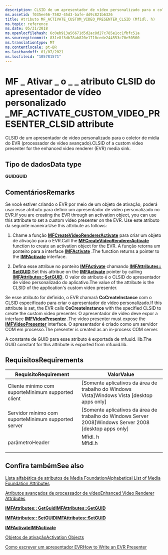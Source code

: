 ```yaml
---
description: CLSID de um apresentador de vídeo personalizado para o coletor de mídia do EVR (processador de vídeo avançado).
ms.assetid: f035ee56-7582-45d3-bafe-dd9c821b6326
title: Atributo MF_ACTIVATE_CUSTOM_VIDEO_PRESENTER_CLSID (Mfidl. h)
ms.topic: reference
ms.date: 05/31/2018
ms.openlocfilehash: 6c0eb913a56671d5d2ac8d27c785e1cc1fbfc51a
ms.sourcegitcommit: 831e8f3db78ab820e1710cede244553c70e50500
ms.translationtype: MT
ms.contentlocale: pt-BR
ms.lasthandoff: 01/07/2021
ms.locfileid: "105781571"
---
```

# <a name="mf_activate_custom_video_presenter_clsid-attribute"></a><span data-ttu-id="ad6f4-103">MF \_ Ativar \_ o \_ \_ atributo CLSID do apresentador de vídeo personalizado \_</span><span class="sxs-lookup"><span data-stu-id="ad6f4-103">MF\_ACTIVATE\_CUSTOM\_VIDEO\_PRESENTER\_CLSID attribute</span></span>

<span data-ttu-id="ad6f4-104">CLSID de um apresentador de vídeo personalizado para o coletor de mídia do EVR (processador de vídeo avançado).</span><span class="sxs-lookup"><span data-stu-id="ad6f4-104">CLSID of a custom video presenter for the enhanced video renderer (EVR) media sink.</span></span>

## <a name="data-type"></a><span data-ttu-id="ad6f4-105">Tipo de dados</span><span class="sxs-lookup"><span data-stu-id="ad6f4-105">Data type</span></span>

<span data-ttu-id="ad6f4-106">**GUID**</span><span class="sxs-lookup"><span data-stu-id="ad6f4-106">**GUID**</span></span>

## <a name="remarks"></a><span data-ttu-id="ad6f4-107">Comentários</span><span class="sxs-lookup"><span data-stu-id="ad6f4-107">Remarks</span></span>

<span data-ttu-id="ad6f4-108">Se você estiver criando o EVR por meio de um objeto de ativação, poderá usar esse atributo para definir um apresentador de vídeo personalizado no EVR.</span><span class="sxs-lookup"><span data-stu-id="ad6f4-108">If you are creating the EVR through an activation object, you can use this attribute to set a custom video presenter on the EVR.</span></span> <span data-ttu-id="ad6f4-109">Use este atributo da seguinte maneira:</span><span class="sxs-lookup"><span data-stu-id="ad6f4-109">Use this attribute as follows:</span></span>

1.  <span data-ttu-id="ad6f4-110">Chame a função [**MFCreateVideoRendererActivate**](/windows/desktop/api/mfidl/nf-mfidl-mfcreatevideorendereractivate) para criar um objeto de ativação para o EVR.</span><span class="sxs-lookup"><span data-stu-id="ad6f4-110">Call the [**MFCreateVideoRendererActivate**](/windows/desktop/api/mfidl/nf-mfidl-mfcreatevideorendereractivate) function to create an activation object for the EVR.</span></span> <span data-ttu-id="ad6f4-111">A função retorna um ponteiro para a interface [**IMFActivate**](/windows/desktop/api/mfobjects/nn-mfobjects-imfactivate) .</span><span class="sxs-lookup"><span data-stu-id="ad6f4-111">The function returns a pointer to the [**IMFActivate**](/windows/desktop/api/mfobjects/nn-mfobjects-imfactivate) interface.</span></span>

2.  <span data-ttu-id="ad6f4-112">Defina esse attribue no ponteiro [**IMFActivate**](/windows/desktop/api/mfobjects/nn-mfobjects-imfactivate) chamando [**IMFAttributes:: SetGUID**](/windows/desktop/api/mfobjects/nf-mfobjects-imfattributes-setguid).</span><span class="sxs-lookup"><span data-stu-id="ad6f4-112">Set this attribue on the [**IMFActivate**](/windows/desktop/api/mfobjects/nn-mfobjects-imfactivate) pointer by calling [**IMFAttributes::SetGUID**](/windows/desktop/api/mfobjects/nf-mfobjects-imfattributes-setguid).</span></span> <span data-ttu-id="ad6f4-113">O valor do atributo é o CLSID do apresentador de vídeo personalizado do aplicativo.</span><span class="sxs-lookup"><span data-stu-id="ad6f4-113">The value of the attribute is the CLSID of the application's custom video presenter.</span></span>

<span data-ttu-id="ad6f4-114">Se esse atributo for definido, o EVR chamará **CoCreateInstance** com o CLSID especificado para criar o apresentador de vídeo personalizado.</span><span class="sxs-lookup"><span data-stu-id="ad6f4-114">If this attribute is set, the EVR calls **CoCreateInstance** with the specified CLSID to create the custom video presenter.</span></span> <span data-ttu-id="ad6f4-115">O apresentador de vídeo deve expor a interface [**IMFVideoPresenter**](/windows/desktop/api/evr/nn-evr-imfvideopresenter) .</span><span class="sxs-lookup"><span data-stu-id="ad6f4-115">The video presenter must expose the [**IMFVideoPresenter**](/windows/desktop/api/evr/nn-evr-imfvideopresenter) interface.</span></span> <span data-ttu-id="ad6f4-116">O apresentador é criado como um servidor COM em processo.</span><span class="sxs-lookup"><span data-stu-id="ad6f4-116">The presenter is created as an in-process COM server.</span></span>

<span data-ttu-id="ad6f4-117">A constante de GUID para esse atributo é exportada de mfuuid. lib.</span><span class="sxs-lookup"><span data-stu-id="ad6f4-117">The GUID constant for this attribute is exported from mfuuid.lib.</span></span>

## <a name="requirements"></a><span data-ttu-id="ad6f4-118">Requisitos</span><span class="sxs-lookup"><span data-stu-id="ad6f4-118">Requirements</span></span>



| <span data-ttu-id="ad6f4-119">Requisito</span><span class="sxs-lookup"><span data-stu-id="ad6f4-119">Requirement</span></span> | <span data-ttu-id="ad6f4-120">Valor</span><span class="sxs-lookup"><span data-stu-id="ad6f4-120">Value</span></span> |
|-------------------------------------|------------------------------------------------------------------------------------|
| <span data-ttu-id="ad6f4-121">Cliente mínimo com suporte</span><span class="sxs-lookup"><span data-stu-id="ad6f4-121">Minimum supported client</span></span><br/> | <span data-ttu-id="ad6f4-122">\[Somente aplicativos da área de trabalho do Windows Vista\]</span><span class="sxs-lookup"><span data-stu-id="ad6f4-122">Windows Vista \[desktop apps only\]</span></span><br/>                                     |
| <span data-ttu-id="ad6f4-123">Servidor mínimo com suporte</span><span class="sxs-lookup"><span data-stu-id="ad6f4-123">Minimum supported server</span></span><br/> | <span data-ttu-id="ad6f4-124">\[Somente aplicativos da área de trabalho do Windows Server 2008\]</span><span class="sxs-lookup"><span data-stu-id="ad6f4-124">Windows Server 2008 \[desktop apps only\]</span></span><br/>                               |
| <span data-ttu-id="ad6f4-125">parâmetro</span><span class="sxs-lookup"><span data-stu-id="ad6f4-125">Header</span></span><br/>                   | <dl> <span data-ttu-id="ad6f4-126"><dt>Mfidl. h</dt></span><span class="sxs-lookup"><span data-stu-id="ad6f4-126"><dt>Mfidl.h</dt></span></span> </dl> |



## <a name="see-also"></a><span data-ttu-id="ad6f4-127">Confira também</span><span class="sxs-lookup"><span data-stu-id="ad6f4-127">See also</span></span>

<dl> <dt>

[<span data-ttu-id="ad6f4-128">Lista alfabética de atributos de Media Foundation</span><span class="sxs-lookup"><span data-stu-id="ad6f4-128">Alphabetical List of Media Foundation Attributes</span></span>](alphabetical-list-of-media-foundation-attributes.md)
</dt> <dt>

[<span data-ttu-id="ad6f4-129">Atributos avançados de processador de vídeo</span><span class="sxs-lookup"><span data-stu-id="ad6f4-129">Enhanced Video Renderer Attributes</span></span>](enhanced-video-renderer-attributes.md)
</dt> <dt>

[<span data-ttu-id="ad6f4-130">**IMFAttributes:: GetGuid**</span><span class="sxs-lookup"><span data-stu-id="ad6f4-130">**IMFAttributes::GetGUID**</span></span>](/windows/desktop/api/mfobjects/nf-mfobjects-imfattributes-getguid)
</dt> <dt>

[<span data-ttu-id="ad6f4-131">**IMFAttributes:: SetGUID**</span><span class="sxs-lookup"><span data-stu-id="ad6f4-131">**IMFAttributes::SetGUID**</span></span>](/windows/desktop/api/mfobjects/nf-mfobjects-imfattributes-setguid)
</dt> <dt>

[<span data-ttu-id="ad6f4-132">**IMFActivate**</span><span class="sxs-lookup"><span data-stu-id="ad6f4-132">**IMFActivate**</span></span>](/windows/desktop/api/mfobjects/nn-mfobjects-imfactivate)
</dt> <dt>

[<span data-ttu-id="ad6f4-133">Objetos de ativação</span><span class="sxs-lookup"><span data-stu-id="ad6f4-133">Activation Objects</span></span>](activation-objects.md)
</dt> <dt>

[<span data-ttu-id="ad6f4-134">Como escrever um apresentador EVR</span><span class="sxs-lookup"><span data-stu-id="ad6f4-134">How to Write an EVR Presenter</span></span>](how-to-write-an-evr-presenter.md)
</dt> </dl>

 

 





